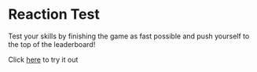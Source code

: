 # Reaction Test
Test your skills by finishing the game as fast possible and push yourself to the top of the leaderboard!

Click [here](https://PranavSomaiah24.github.io/dammit24.github.io/) to try it out
